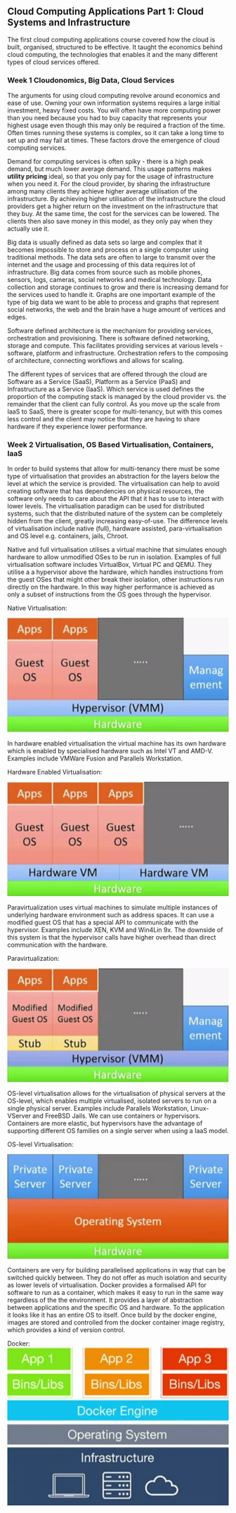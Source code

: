 ## Cloud Computing Applications Part 1: Cloud Systems and Infrastructure

The first cloud computing applications course covered how the cloud is built, organised, structured to be effective. It taught the economics behind cloud computing, the technologies that enables it and the many different types of cloud services offered.

### Week 1 Cloudonomics, Big Data, Cloud Services

The arguments for using cloud computing revolve around economics and ease of use. Owning your own information systems requires a large initial investment, heavy fixed costs. You will often have more computing power than you need because you had to buy capacity that represents your highest usage even though this may only be required a fraction of the time. Often times running these systems is complex, so it can take a long time to set up and may fail at times. These factors drove the emergence of cloud computing services.

Demand for computing services is often spiky - there is a high peak demand, but much lower average demand. This usage patterns makes **utility pricing** ideal, so that you only pay for the usage of infrastructure when you need it. For the cloud provider, by sharing the infrastructure among many clients they achieve higher average utilisation of the infrastructure. By achieving higher utilisation of the infrastructure the cloud providers get a higher return on the investment on the infrastructure that they buy. At the same time, the cost for the services can be lowered. The clients then also save money in this model, as they only pay when they actually use it.

Big data is usually defined as data sets so large and complex that it becomes impossible to store and process on a single computer using traditional methods. The data sets are often to large to transmit over the internet and the usage and processing of this data requires lot of infrastructure. Big data comes from source such as mobile phones, sensors, logs, cameras, social networks and medical technology. Data collection and storage continues to grow and there is increasing demand for the services used to handle it. Graphs are one important example of the type of big data we want to be able to process and graphs that represent social networks, the web and the brain have a huge amount of vertices and edges.

Software defined architecture is the mechanism for providing services, orchestration and provisioning. There is software defined networking, storage and compute. This facilitates providing services at various levels - software, platform and infrastructure. Orchestration refers to the composing of architecture, connecting workflows and allows for scaling.

The different types of services that are offered through the cloud are Software as a Service (SaaS), Platform as a Service (PaaS) and Infrastructure as a Service (IaaS). Which service is used defines the proportion of the computing stack is managed by the cloud provider vs. the remainder that the client can fully control. As you move up the scale from IaaS to SaaS, there is greater scope for multi-tenancy, but with this comes less control and the client may notice that they are having to share hardware if they experience lower performance.

### Week 2 Virtualisation, OS Based Virtualisation, Containers, IaaS

In order to build systems that allow for multi-tenancy there must be some type of virtualisation that provides an abstraction for the layers below the level at which the service is provided. The virtualisation can help to avoid creating software that has dependencies on physical resources, the software only needs to care about the API that it has to use to interact with lower levels. The virtualisation paradigm can be used for distributed systems, such that the distributed nature of the system can be completely hidden from the client, greatly increasing easy-of-use. The difference levels of virtualisation include native (full), hardware assisted, para-virtualisation and OS level e.g. containers, jails, Chroot.

Native and full virtualisation utilises a virtual machine that simulates enough hardware to allow unmodified OSes to be run in isolation. Examples of full virtualisation software includes VirtualBox, Virtual PC and QEMU. They utilise a a hypervisor above the hardware, which handles instructions from the guest OSes that might other break their isolation, other instructions run directly on the hardware. In this way higher performance is achieved as only a subset of instructions from the OS goes through the hypervisor.

Native Virtualisation:

![Native Virtualisation](images/native_virt.png 'Native Virtualisation')

In hardware enabled virtualisation the virtual machine has its own hardware which is enabled by specialised hardware such as Intel VT and AMD-V. Examples include VMWare Fusion and Parallels Workstation.

Hardware Enabled Virtualisation:

![Hardware-Assisted](images/hardware_virt.png 'Hardware Enabled')

Paravirtualization uses virtual machines to simulate multiple instances of underlying hardware environment such as address spaces. It can use a modified guest OS that has a special API to communicate with the hypervisor. Examples include XEN, KVM and Win4Lin 9x. The downside of this system is that the hypervisor calls have higher overhead than direct communication with the hardware.

Paravirtualization:

![Paravirtualization](images/para_virt.png 'Paravirtualization')

OS-level virtualisation allows for the virtualisation of physical servers at the OS-level, which enables multiple virtualised, isolated servers to run on a single physical server. Examples include Parallels Workstation, Linux-VServer and FreeBSD Jails. We can use containers or hypervisors. Containers are more elastic, but hypervisors have the advantage of supporting different OS families on a single server when using a IaaS model.

OS-level Virtualisation:

![OS-level Virtualisation](images/os_virt.png 'OS-level Virtualisation')

Containers are very for building parallelised applications in way that can be switched quickly between. They do not offer as much isolation and security as lower levels of virtualisation. Docker provides a formalised API for software to run as a container, which makes it easy to run in the same way regardless of the the environment. It provides a layer of abstraction between applications and the specific OS and hardware. To the application it looks like it has an entire OS to itself. Once build by the docker engine, images are stored and controlled from the docker container image registry, which provides a kind of version control.

Docker:
![Docker](images/docker.png 'Docker')
